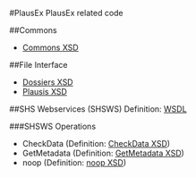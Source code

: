 #PlausEx
PlausEx related code

##Commons
* [Commons XSD](https://github.com/BFS-SHS-MSAS/PlausEx/raw/master/commons/17/commons-17-01-19.xsd)

##File Interface
* [Dossiers XSD](https://github.com/BFS-SHS-MSAS/PlausEx/raw/master/dossiers/15/dossiers-15-7-16.xsd)
* [Plausis XSD](https://github.com/BFS-SHS-MSAS/PlausEx/raw/master/plausis/15/plausis-15-7-16.xsd)

##SHS Webservices (SHSWS)
Definition: [WSDL](https://github.com/BFS-SHS-MSAS/PlausEx/raw/master/shsws/17/shsws-17-01-19.wsdl)
 
###SHSWS Operations
* CheckData (Definition: [CheckData XSD](https://github.com/BFS-SHS-MSAS/PlausEx/raw/master/checkdata/17/checkdata-17-01-19.xsd))  
* GetMetadata (Definition: [GetMetadata XSD](https://github.com/BFS-SHS-MSAS/PlausEx/raw/master/getmetadata/17/getmetadata-17-01-19.xsd))
* noop (Definition: [noop XSD](https://github.com/BFS-SHS-MSAS/PlausEx/raw/master/noop/17/noop-17-01-19.xsd))
